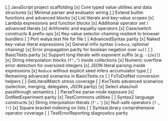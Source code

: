 [.] JavaScript project scaffolding
  [x] Core typed value utilities and data structures
  [x] Minimal parser and evaluator wiring
  [.] Extend builtin functions and advanced blocks
    [x] List literals and key-value scopes
    [x] Lambda expressions and function blocks
    [x] Additional operator set / advanced literals
      [x] Arithmetic and equality operators
      [x] Case/switch constructs & prefix ops
      [x] Key-value selector chaining resilient to browser bundlers
[ ] Port walya.test file for file
  [ ] AdvancedSyntax parity
    [x] Naked key-value literal expressions
    [x] General infix syntax (`reduce`, optional chaining)
    [x] Error propagation parity for boolean negation over `null`
  [ ] BasicTests parity
    [x] Support long literals with exponent suffix (e.g. `-12e1l`)
    [x] String interpolation blocks (`f"…"`) inside collections
    [x] Numeric overflow error detection for oversized integers
    [x] JSON literal parsing inside expressions
    [x] `Reduce` without explicit seed infers accumulator type
    [ ] Remaining advanced scenarios in BasicTests.cs
  [ ] FsToDotNet conversion helpers
  [ ] GetLiteralMatch stress coverage
  [ ] KvcTests advanced scenarios (selection, merging, delegates, JSON parity)
    [x] Select alias/null passthrough semantics
  [ ] ParseTree parse-node exposure
  [x] DotNetExperiment parity
  [x] TestCommons utilities
  [ ] Syntax2 language constructs
    [x] String interpolation literals (`f'…'`)
    [x] Null-safe operators (`?.`, `?!`)
    [x] Square bracket indexing on lists
  [ ] SyntaxLibrary comprehensive operator coverage
  [ ] TestErrorReporting diagnostics parity